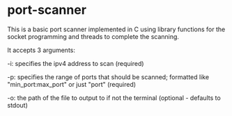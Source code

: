 # port-scanner

This is a basic port scanner implemented in C using library functions for the socket programming and threads to complete the scanning. 

It accepts 3 arguments:

-i: specifies the ipv4 address to scan (required)

-p: specifies the range of ports that should be scanned; formatted like "min_port:max_port" or just "port" (required)

-o: the path of the file to output to if not the terminal (optional - defaults to stdout)


